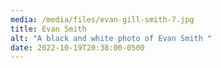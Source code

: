 ```yaml
---
media: /media/files/evan-gill-smith-7.jpg
title: Evan Smith
alt: "A black and white photo of Evan Smith "
date: 2022-10-19T20:38:00-0500
---
```

